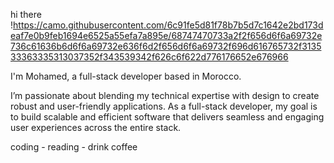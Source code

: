 hi there !https://camo.githubusercontent.com/6c91fe5d81f78b7b5d7c1642e2bd173deaf7e0b9feb1694e6525a55efa7a895e/68747470733a2f2f656d6f6a69732e736c61636b6d6f6a69732e636f6d2f656d6f6a69732f696d616765732f313533363335313037352f343539342f626c6f622d776176652e676966




I'm Mohamed, a full-stack developer based in Morocco.



I’m passionate about blending my technical expertise with design to create robust and user-friendly applications. As a full-stack developer, my goal is to build scalable and efficient software that delivers seamless and engaging user experiences across the entire stack.

coding - reading - drink coffee
